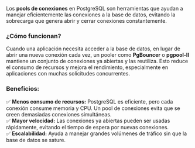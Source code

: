 
Los **pools de conexiones** en PostgreSQL son herramientas que ayudan a manejar eficientemente las conexiones a la base de datos, evitando la sobrecarga que genera abrir y cerrar conexiones constantemente. 

### ¿Cómo funcionan?
Cuando una aplicación necesita acceder a la base de datos, en lugar de abrir una nueva conexión cada vez, un pooler como **PgBouncer** o **pgpool-II** mantiene un conjunto de conexiones ya abiertas y las reutiliza. Esto reduce el consumo de recursos y mejora el rendimiento, especialmente en aplicaciones con muchas solicitudes concurrentes.

### Beneficios:
✅ **Menos consumo de recursos:** PostgreSQL es eficiente, pero cada conexión consume memoria y CPU. Un pool de conexiones evita que se creen demasiadas conexiones simultáneas.  
✅ **Mayor velocidad:** Las conexiones ya abiertas pueden ser usadas rápidamente, evitando el tiempo de espera por nuevas conexiones.  
✅ **Escalabilidad:** Ayuda a manejar grandes volúmenes de tráfico sin que la base de datos se sature.  

